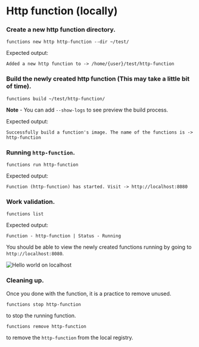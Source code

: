 # Http function (locally)

### Create a new http function directory. 


```
functions new http http-function --dir ~/test/
```

Expected output:
```
Added a new http function to -> /home/{user}/test/http-function
```

### Build the newly created http function (This may take a little bit of time).

```
functions build ~/test/http-function/
```

**Note** - You can add `--show-logs` to see preview the build process.

Expected output: 
```
Successfully build a function's image. The name of the functions is -> http-function
```


### Running `http-function`.

```
functions run http-function
```

Expected output: 
```
Function (http-function) has started. Visit -> http://localhost:8080
```

### Work validation. 

```
functions list
```

Expected output: 
```
Function - http-function | Status - Running
```

You should be able to view the newly created functions running by going to  `http://localhost:8080`. 

![Hello world on localhost](https://user-images.githubusercontent.com/20417569/139000266-f596a100-c018-4591-83c5-d131b778a24e.png)

### Cleaning up. 

Once you done with the function, it is a practice to remove unused.

```
functions stop http-function
```

to stop the running function. 


```
functions remove http-function
```

to remove the `http-function` from the local registry.